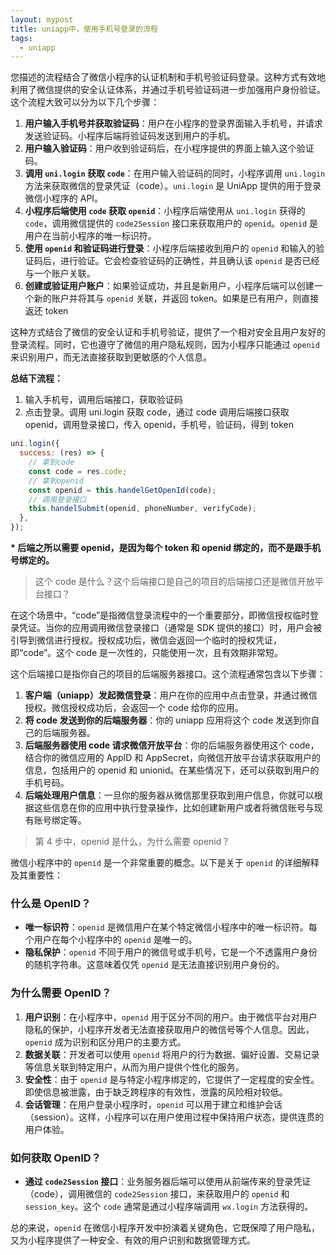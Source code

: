 ```yaml
---
layout: mypost
title: uniapp中，使用手机号登录的流程
tags:
  - uniapp
---
```


您描述的流程结合了微信小程序的认证机制和手机号验证码登录。这种方式有效地利用了微信提供的安全认证体系，并通过手机号验证码进一步加强用户身份验证。这个流程大致可以分为以下几个步骤：

1. **用户输入手机号并获取验证码**：用户在小程序的登录界面输入手机号，并请求发送验证码。小程序后端将验证码发送到用户的手机。
2. **用户输入验证码**：用户收到验证码后，在小程序提供的界面上输入这个验证码。
3. **调用 `uni.login` 获取 `code`**：在用户输入验证码的同时，小程序调用 `uni.login` 方法来获取微信的登录凭证（code）。`uni.login` 是 UniApp 提供的用于登录微信小程序的 API。
4. **小程序后端使用 `code` 获取 `openid`**：小程序后端使用从 `uni.login` 获得的 `code`，调用微信提供的 `code2Session` 接口来获取用户的 `openid`。`openid` 是用户在当前小程序的唯一标识符。
5. **使用 `openid` 和验证码进行登录**：小程序后端接收到用户的 `openid` 和输入的验证码后，进行验证。它会检查验证码的正确性，并且确认该 `openid` 是否已经与一个账户关联。
6. **创建或验证用户账户**：如果验证成功，并且是新用户，小程序后端可以创建一个新的账户并将其与 `openid` 关联，并返回 token。如果是已有用户，则直接返还 token

这种方式结合了微信的安全认证和手机号验证，提供了一个相对安全且用户友好的登录流程。同时，它也遵守了微信的用户隐私规则，因为小程序只能通过 `openid` 来识别用户，而无法直接获取到更敏感的个人信息。

**总结下流程：**

1. 输入手机号，调用后端接口，获取验证码
2. 点击登录。调用 uni.login 获取 code，通过 code 调用后端接口获取 openid，调用登录接口，传入 openid，手机号，验证码，得到 token

```jsx
uni.login({
  success: (res) => {
    // 拿到code
    const code = res.code;
    // 拿到openid
    const openid = this.handelGetOpenId(code);
    // 调用登录接口
    this.handelSubmit(openid, phoneNumber, verifyCode);
  },
});
```

**\* 后端之所以需要 openid，是因为每个 token 和 openid 绑定的，而不是跟手机号绑定的。**

> 这个 code 是什么？这个后端接口是自己的项目的后端接口还是微信开放平台接口？

在这个场景中，“code”是指微信登录流程中的一个重要部分，即微信授权临时登录凭证。当你的应用调用微信登录接口（通常是 SDK 提供的接口）时，用户会被引导到微信进行授权。授权成功后，微信会返回一个临时的授权凭证，即“code”。这个 code 是一次性的，只能使用一次，且有效期非常短。

这个后端接口是指你自己的项目的后端服务器接口。这个流程通常包含以下步骤：

1. **客户端（uniapp）发起微信登录**：用户在你的应用中点击登录，并通过微信授权。微信授权成功后，会返回一个 code 给你的应用。
2. **将 code 发送到你的后端服务器**：你的 uniapp 应用将这个 code 发送到你自己的后端服务器。
3. **后端服务器使用 code 请求微信开放平台**：你的后端服务器使用这个 code，结合你的微信应用的 AppID 和 AppSecret，向微信开放平台请求获取用户的信息，包括用户的 openid 和 unionid。在某些情况下，还可以获取到用户的手机号码。
4. **后端处理用户信息**：一旦你的服务器从微信那里获取到用户信息，你就可以根据这些信息在你的应用中执行登录操作，比如创建新用户或者将微信账号与现有账号绑定等。

> 第 4 步中，openid 是什么，为什么需要 openid？

微信小程序中的 `openid` 是一个非常重要的概念。以下是关于 `openid` 的详细解释及其重要性：

### 什么是 OpenID？

- **唯一标识符**：`openid` 是微信用户在某个特定微信小程序中的唯一标识符。每个用户在每个小程序中的 `openid` 是唯一的。
- **隐私保护**：`openid` 不同于用户的微信号或手机号，它是一个不透露用户身份的随机字符串。这意味着仅凭 `openid` 是无法直接识别用户身份的。

### 为什么需要 OpenID？

1. **用户识别**：在小程序中，`openid` 用于区分不同的用户。由于微信平台对用户隐私的保护，小程序开发者无法直接获取用户的微信号等个人信息。因此，`openid` 成为识别和区分用户的主要方式。
2. **数据关联**：开发者可以使用 `openid` 将用户的行为数据、偏好设置、交易记录等信息关联到特定用户，从而为用户提供个性化的服务。
3. **安全性**：由于 `openid` 是与特定小程序绑定的，它提供了一定程度的安全性。即使信息被泄露，由于缺乏跨程序的有效性，泄露的风险相对较低。
4. **会话管理**：在用户登录小程序时，`openid` 可以用于建立和维护会话（session）。这样，小程序可以在用户使用过程中保持用户状态，提供连贯的用户体验。

### 如何获取 OpenID？

- **通过 `code2Session` 接口**：业务服务器后端可以使用从前端传来的登录凭证（code），调用微信的 `code2Session` 接口，来获取用户的 `openid` 和 `session_key`。这个 `code` 通常是通过小程序端调用 `wx.login` 方法获得的。

总的来说，`openid` 在微信小程序开发中扮演着关键角色，它既保障了用户隐私，又为小程序提供了一种安全、有效的用户识别和数据管理方式。
